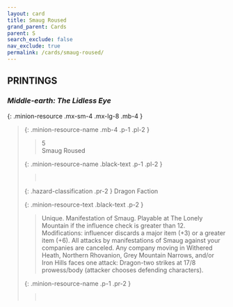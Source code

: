 ```yaml
---
layout: card
title: Smaug Roused
grand_parent: Cards
parent: S
search_exclude: false
nav_exclude: true
permalink: /cards/smaug-roused/
---
```


## PRINTINGS


### _Middle-earth: The Lidless Eye_

{: .minion-resource .mx-sm-4 .mx-lg-8 .mb-4 }
> {: .minion-resource-name .mb-4 .p-1 .pl-2 }
> > <div class="hazard-mp">5</div>
> > <div class="card-name">Smaug Roused</div>
>
> {: .minion-resource-name .black-text .p-1 .pl-2 }
> > &nbsp;
>
> {: .hazard-classification .pr-2 }
> Dragon Faction
>
> {: .minion-resource-text .black-text .p-2 }
> > Unique. Manifestation of Smaug. Playable at The Lonely Mountain if the influence check is greater than 12.  Modifications: influencer discards a major item (+3) or a greater item (+6). All attacks by manifestations of Smaug against your companies are canceled. Any company moving in Withered Heath, Northern Rhovanion, Grey Mountain Narrows, and/or Iron Hills faces one attack: Dragon-two strikes at 17/8 prowess/body (attacker chooses defending characters). 
> 
> {: .minion-resource-name .p-1 .pr-2 }
> > <div class="card-shield"></div>
> > <div class="card-corruption-white">&nbsp;</div>
